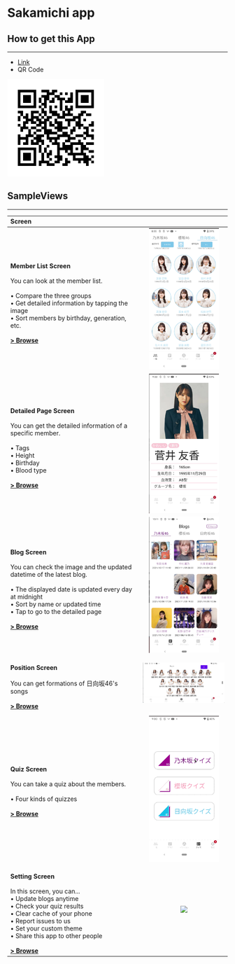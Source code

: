 # Sakamichi app

## How to get this App
------------

* [Link](https://kokoichi0206.mydns.jp/sakamichi-app.apk)
* QR Code

![](./readme/link_to_apk.png)


## SampleViews
------------

| Screen |  |
|:-----|:---------:|
| <br>**Member List Screen**<br><br>You can look at the member list.<br><br> • Compare the three groups<br> • Get detailed information by tapping the image<br> • Sort members by birthday, generation, etc.<br><br>**[> Browse](app/src/main/java/io/kokoichi/sample/sakamichiapp/presentation/member_list/)** | <img src="readme/screenshots/member_list.png" width="160"> |  
| <br>**Detailed Page Screen**<br><br>You can get the detailed information of a specific member.<br><br> • Tags<br> • Height<br> • Birthday<br> • Blood type<br><br>**[> Browse](app/src/main/java/io/kokoichi/sample/sakamichiapp/presentation/member_list/)** | <img src="readme/screenshots/detailed.png" width="160"> |  
| <br>**Blog Screen**<br><br>You can check the image and the updated datetime of the latest blog.<br><br> • The displayed date is updated every day at midnight<br>• Sort by name or updated time<br> • Tap to go to the detailed page<br><br>**[> Browse](app/src/main/java/io/kokoichi/sample/sakamichiapp/presentation/blog/)** | <img src="readme/screenshots/blog.png" width="160"> |  
| <br>**Position Screen**<br><br>You can get formations of 日向坂46's songs<br><br> **[> Browse](app/src/main/java/io/kokoichi/sample/sakamichiapp/presentation/positions/)** | <img src="readme/screenshots/position.png" width="320"> |  
| <br>**Quiz Screen**<br><br>You can take a quiz about the members.<br><br> • Four kinds of quizzes<br><br>**[> Browse](app/src/main/java/io/kokoichi/sample/sakamichiapp/presentation/quiz/)** | <img src="readme/quiz.gif" width="160"> |  
| <br>**Setting Screen**<br><br>In this screen, you can...<br> • Update blogs anytime<br> • Check your quiz results<br> • Clear cache of your phone<br> • Report issues to us<br> • Set your custom theme<br> • Share this app to other people<br><br>**[> Browse](app/src/main/java/io/kokoichi/sample/sakamichiapp/presentation/setting/)** | <img src="readme/settings.gif" width="160"> |  
